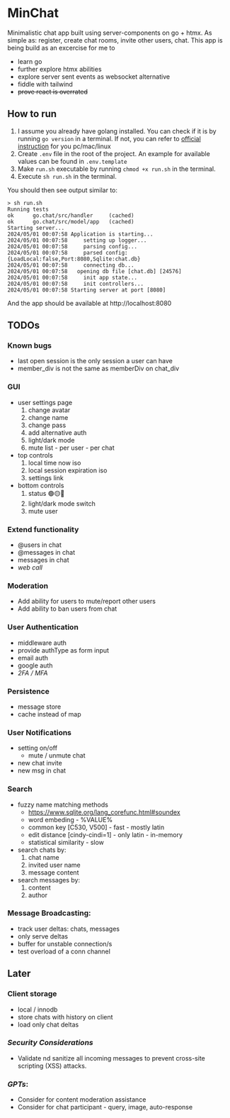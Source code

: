 # MinChat

Minimalistic chat app built using server-components on go + htmx.
As simple as: register, create chat rooms, invite other users, chat.
This app is being build as an excercise for me to 
- learn go
- further explore htmx abilities
- explore server sent events as websocket alternative
- fiddle with tailwind
- <s>prove react is overrated</s>

## How to run

1. I assume you already have golang installed.
    You can check if it is by running `go version` in a terminal.
    If not, you can refer to [official instruction](https://go.dev/doc/install) for you pc/mac/linux
2. Create `.env` file in the root of the project.
    An example for available values can be found in `.env.template`
3. Make `run.sh` executable by running `chmod +x run.sh` in the terminal.
4. Execute `sh run.sh` in the terminal.

You should then see output similar to:
```
> sh run.sh
Running tests
ok      go.chat/src/handler     (cached)
ok      go.chat/src/model/app   (cached)
Starting server...
2024/05/01 00:07:58 Application is starting...
2024/05/01 00:07:58     setting up logger...
2024/05/01 00:07:58     parsing config...
2024/05/01 00:07:58     parsed config: {LoadLocal:false,Port:8080,Sqlite:chat.db}
2024/05/01 00:07:58     connecting db...
2024/05/01 00:07:58   opening db file [chat.db] [24576]
2024/05/01 00:07:58     init app state...
2024/05/01 00:07:58     init controllers...
2024/05/01 00:07:58 Starting server at port [8080]
```
And the app should be available at http://localhost:8080

## TODOs

### Known bugs
- last open session is the only session a user can have
- member_div is not the same as memberDiv on chat_div

### GUI
- user settings page
    1. change avatar
    2. change name
    3. change pass
    3. add alternative auth
    4. light/dark mode
    5. mute list - per user - per chat
- top controls
    1. local time now iso
    2. local session expiration iso
    3. settings link
- bottom controls
    1. status 🟢🟡🔴
    2. light/dark mode switch
    3. mute user

### Extend functionality
- @users in chat
- @messages in chat
- messages in chat
- *web call*

### Moderation
- Add ability for users to mute/report other users
- Add ability to ban users from chat

### User Authentication
- middleware auth
- provide authType as form input
- email auth
- google auth
- *2FA / MFA*

### Persistence
- message store
- cache instead of map

### User Notifications
- setting on/off
    - mute / unmute chat
- new chat invite
- new msg in chat

### Search
- fuzzy name matching methods
    - https://www.sqlite.org/lang_corefunc.html#soundex
    - word embeding - %VALUE%
    - common key [C530, V500] - fast - mostly latin
    - edit distance [cindy-cindi=1] - only latin - in-memory
    - statistical similarity - slow
- search chats by: 
    1. chat name
    2. invited user name
    3. message content
- search messages by:
    1. content
    2. author

### Message Broadcasting: 
- track user deltas: chats, messages
- only serve deltas
- buffer for unstable connection/s
- test overload of a conn channel

## Later

### Client storage
- local / innodb
- store chats with history on client
- load only chat deltas

### *Security Considerations*
- Validate nd sanitize all incoming messages to prevent cross-site scripting (XSS) attacks.

### *GPTs*:
- Consider for content moderation assistance
- Consider for chat participant - query, image, auto-response
